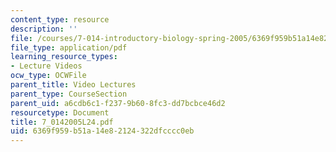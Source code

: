 ```yaml
---
content_type: resource
description: ''
file: /courses/7-014-introductory-biology-spring-2005/6369f959b51a14e82124322dfcccc0eb_7_0142005L24.pdf
file_type: application/pdf
learning_resource_types:
- Lecture Videos
ocw_type: OCWFile
parent_title: Video Lectures
parent_type: CourseSection
parent_uid: a6cdb6c1-f237-9b60-8fc3-dd7bcbce46d2
resourcetype: Document
title: 7_0142005L24.pdf
uid: 6369f959-b51a-14e8-2124-322dfcccc0eb
---
```

